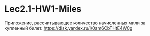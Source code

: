 # Lec2.1-HW1-Miles
Приложение, рассчитывающее количество начисленных мили за купленный билет.
https://disk.yandex.ru/i/0am6CbTHtE4W0g 
